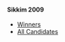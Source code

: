 #### Sikkim 2009
  * [Winners](https://www.myneta.info/sikkim2009/index.php?action=show_winners&sort=default)
  * [All Candidates](https://www.myneta.info/sikkim2009/)